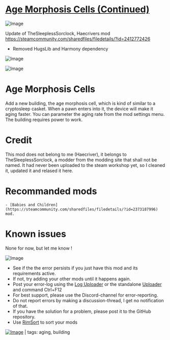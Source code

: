 # [Age Morphosis Cells (Continued)](https://steamcommunity.com/sharedfiles/filedetails/?id=2616426855)

![Image](https://i.imgur.com/buuPQel.png)

Update of TheSleeplessSorclock, Haecrivers mod
https://steamcommunity.com/sharedfiles/filedetails/?id=2412772426

- Removed HugsLib and Harmony dependency

![Image](https://i.imgur.com/pufA0kM.png)
	
![Image](https://i.imgur.com/Z4GOv8H.png)

#  Age Morphosis Cells 

Add a new building, the age morphosis cell, which is kind of similar to a cryptosleep casket. When a pawn enters into it, the device will make it aging faster. You can parameter the aging rate from the mod settings menu. The building requires power to work.

#  Credit 

This mod does not belong to me (Haecriver), it belongs to TheSleeplessSorclock, a modder from the modding site that shall not be named. It had never been uploaded to the steam workshop yet, so I cleaned it, updated it and relased it here.

#  Recommanded mods 



    - [Babies and Children](https://steamcommunity.com/sharedfiles/filedetails/?id=2373187996) mod.



#  Known issues  

None for now, but let me know !

![Image](https://i.imgur.com/PwoNOj4.png)



-  See if the the error persists if you just have this mod and its requirements active.
-  If not, try adding your other mods until it happens again.
-  Post your error-log using the [Log Uploader](https://steamcommunity.com/sharedfiles/filedetails/?id=2873415404) or the standalone [Uploader](https://steamcommunity.com/sharedfiles/filedetails/?id=2873415404) and command Ctrl+F12
-  For best support, please use the Discord-channel for error-reporting.
-  Do not report errors by making a discussion-thread, I get no notification of that.
-  If you have the solution for a problem, please post it to the GitHub repository.
-  Use [RimSort](https://github.com/RimSort/RimSort/releases/latest) to sort your mods

 

[![Image](https://img.shields.io/github/v/release/emipa606/AgeMorphosisCells?label=latest%20version&style=plastic&color=9f1111&labelColor=black)](https://steamcommunity.com/sharedfiles/filedetails/changelog/2616426855) | tags: aging,  building
